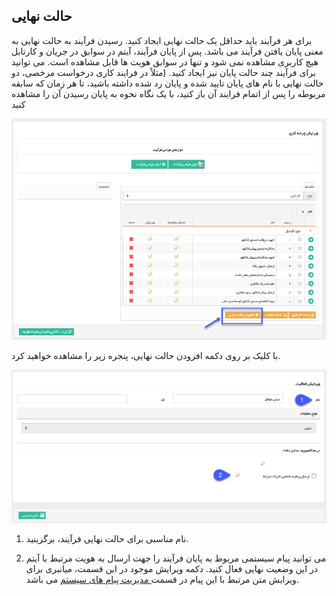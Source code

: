 ﻿## حالت نهایی

برای هر فرآیند باید حداقل یک حالت نهایی ایجاد کنید. رسیدن فرآیند به حالت نهایی به معنی پایان یافتن فرآیند می باشد. پس از پایان فرآیند، آیتم در سوابق در جریان و کارتابل هیچ کاربری مشاهده نمی شود و تنها در سوابق هویت ها قابل مشاهده است. می توانید برای فرآیند چند حالت پایان نیز ایجاد کنید. (مثلاً در فرایند کاری درخواست مرخصی، دو حالت نهایی با نام های پایان تایید شده و پایان رد شده داشته باشید، تا هر زمان که سابقه مربوطه را پس از اتمام فرایند آن باز کنید، با یک نگاه نحوه به پایان رسیدن آن را مشاهده کنید

![](EndState1.png)

با کلیک بر روی دکمه افزودن حالت نهایی، پنجره زیر را مشاهده خواهید کرد.

![](EndState2.png)

1. نام مناسبی برای حالت نهایی فرآیند، برگزینید.

2. می توانید پیام سیستمی مربوط به پایان فرآیند را جهت ارسال به هویت مرتبط با آیتم در این وضعیت نهایی فعال کنید. دکمه ویرایش موجود در این قسمت، میانبری برای ویرایش متن مرتبط با این پیام در قسمت[ مدیریت پیام های سیستم](https://github.com/1stco/PayamGostarDocs/blob/master/help%202.5.4/Basic-Information/Manage-system-messages/Manage-system-messages.md) می باشد.



